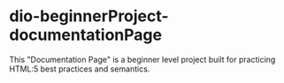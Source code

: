 # dio-beginnerProject-documentationPage
This "Documentation Page" is a beginner level project built for practicing HTML:5 best practices and semantics.
